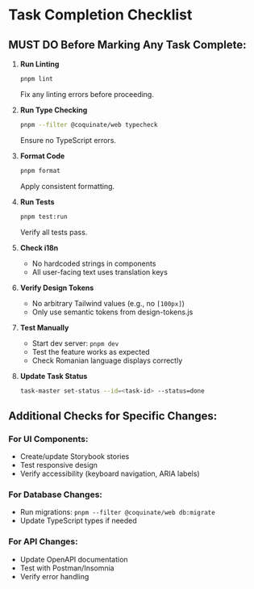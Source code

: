 # Task Completion Checklist

## MUST DO Before Marking Any Task Complete:

1. **Run Linting**
   ```bash
   pnpm lint
   ```
   Fix any linting errors before proceeding.

2. **Run Type Checking**
   ```bash
   pnpm --filter @coquinate/web typecheck
   ```
   Ensure no TypeScript errors.

3. **Format Code**
   ```bash
   pnpm format
   ```
   Apply consistent formatting.

4. **Run Tests**
   ```bash
   pnpm test:run
   ```
   Verify all tests pass.

5. **Check i18n**
   - No hardcoded strings in components
   - All user-facing text uses translation keys

6. **Verify Design Tokens**
   - No arbitrary Tailwind values (e.g., no `[100px]`)
   - Only use semantic tokens from design-tokens.js

7. **Test Manually**
   - Start dev server: `pnpm dev`
   - Test the feature works as expected
   - Check Romanian language displays correctly

8. **Update Task Status**
   ```bash
   task-master set-status --id=<task-id> --status=done
   ```

## Additional Checks for Specific Changes:

### For UI Components:
- Create/update Storybook stories
- Test responsive design
- Verify accessibility (keyboard navigation, ARIA labels)

### For Database Changes:
- Run migrations: `pnpm --filter @coquinate/web db:migrate`
- Update TypeScript types if needed

### For API Changes:
- Update OpenAPI documentation
- Test with Postman/Insomnia
- Verify error handling